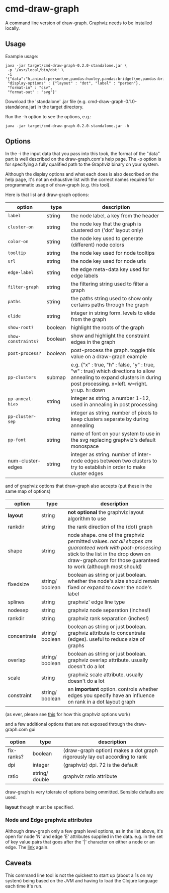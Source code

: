 # cmd-draw-graph

A command line version of draw-graph. Graphviz needs to be installed locally.

## Usage

Example usage:

    java -jar target/cmd-draw-graph-0.2.0-standalone.jar \
     -p '/usr/local/bin/dot' \
     -i     '{"data":"h,animal:person\ne,pandas:huxley,pandas:bridget\ne,pandas:bridget,pandas:max",
     "display-options" : {"layout" : "dot", "label" : "person"},
     "format-in" : "csv",
     "format-out" : "svg"}'

Download the 'standalone' .jar file (e.g. cmd-draw-graph-0.1.0-standalone.jar) in the target directory.

Run the -h option to see the options, e.g.:

    java -jar target/cmd-draw-graph-0.2.0-standalone.jar -h


## Options

In the -i the input data that you pass into this took, the format of the "data" part is well described on the draw-graph.com's help page.
The -p option is for specifying a fully qualified path to the Graphviz binary on your system.

Although the display options and what each does is also described on the help page, it's not an exhaustive list with the correct names required for programmatic usage of draw-graph (e.g. this tool).


Here is that list and draw-graph options:

| option | type | description |
|--------|------|-------------|
| `label` | string | the node label, a key from the header |
| `cluster-on`| string | the node key that the graph is clustered on ('dot' layout only) |
| `color-on` | string | the node key used to generate (different) node colors |
| `tooltip` | string | the node key used for node tooltips |
| `url` | string | the node key used for node urls |
| `edge-label` | string | the edge meta-data key used for edge labels |
| `filter-graph` | string | the filtering string used to filter a graph |
| `paths` | string | the paths string used to show only certains paths through the graph |
| `elide` | string | integer in string form. levels to elide from the graph |
| `show-root?` | boolean | highlight the roots of the graph |
| `show-constraints?` | boolean | show and highlight the constraint edges in the graph |
| `post-process?` | boolean | post-process the graph. toggle this value on a draw-graph example |
| `pp-clusters` | submap | e.g. {"x" : true, "h" : false, "y" : true, "w" : true} which directions to allow annealing to expand clusters in during post processing. x=left. w=right. y=up. h=down |
| `pp-anneal-bias` | string | integer as string. a number 1-12, used in annealing in post processing |
| `pp-cluster-sep` | string | integer as string. number of pixels to keep clusters separate by during annealing |
| `pp-font` | string | name of font on your system to use in the svg replacing graphviz's default monospace |
| num-cluster-edges | string | integer as string. number of inter-node edges between two clusters to try to establish in order to make cluster edges |

and of graphviz options that draw-graph also accepts (put these in the same map of options)

| option | type | description |
|--------|------|-------------|
| **layout** | string | **not optional** the graphviz layout algorithm to use |
| rankdir| string | the rank direction of the (dot) graph |
| shape | string | node shape. one of the graphviz permitted values. *not all shapes are guaranteed work with post-processing* stick to the list in the drop down on draw-graph.com for those guaranteed to work (although most should) |
| fixedsize | string/ boolean | boolean as string or just boolean. whether the node's size should remain fixed or expand to cover the node's label |
| splines | string | graphviz' edge line type |
| nodesep | string | graphviz node separation (inches!) |
| rankdir | string | graphviz rank separation (inches!) |
| concentrate | string/ boolean | boolean as string or just boolean. graphviz attribute to concentrate (edges). useful to reduce size of graphs |
| overlap | string/ boolean | boolean as string or just boolean. graphviz overlap attribute. usually doesn't do a lot |
| scale | string | graphviz scale attribute. usually doesn't do a lot |
| constraint | string/ boolean | an **important** option. controls whether edges you specify have an influence on rank in a dot layout graph |

(as ever, please see [this](https://www.graphviz.org/doc/info/attrs.html) for how this graphviz options work)

and a few additional options that are not exposed through the draw-graph.com gui

| option | type | description |
|--------|------|-------------|
| fix-ranks? | boolean | (draw-graph option) makes a dot graph rigorously lay out according to rank |
| dpi | integer | (graphviz) dpi. 72 is the default |
| ratio | string/ double | graphviz ratio attribute |


draw-graph is very tolerate of options being ommitted. Sensible defaults are used.

**layout** though must be specified.


### Node and Edge graphviz attributes

Although draw-graph only a few graph level options, as in the list above, it's open for node 'N' and edge 'E' attributes supplied in the data. e.g. in the set of key value pairs that goes after the '|' character on either a node or an edge. The [link](https://www.graphviz.org/doc/info/attrs.html) again.

## Caveats

This command line tool is not the quickest to start up (about a 1s on my system) being based on the JVM and having to load the Clojure language each time it's run.
